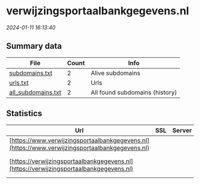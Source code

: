 # verwijzingsportaalbankgegevens.nl
*2024-01-11 16:13:40*
## Summary data
| File       | Count | Info |
|------------|-------|------|
|[subdomains.txt](/data/verwijzingsportaalbankgegevens.nl/subdomains.txt)|2|Alive subdomains|
|[urls.txt](/data/verwijzingsportaalbankgegevens.nl/urls.txt)|2|Urls|
|[all_subdomains.txt](/data/verwijzingsportaalbankgegevens.nl/all_subdomains.txt)|2|All found subdomains (history)|
## Statistics
| Url | SSL | Server | Cookie | HSTS | CSP | XFO | XXP | RP | Tech |Title |
|------------|-------|------|------|------|------|------|------|------|------|------|
|[https://www.verwijzingsportaalbankgegevens.nl](https://www.verwijzingsportaalbankgegevens.nl)| ||:warning: |:white_check_mark: |:warning: |:white_check_mark: |:white_check_mark: |:white_check_mark: |HSTS||
|[https://verwijzingsportaalbankgegevens.nl](https://verwijzingsportaalbankgegevens.nl)| ||:warning: |:white_check_mark: |:warning: |:white_check_mark: |:white_check_mark: |:white_check_mark: |Apache Tomcat Fo...|Verwijzingsporta...|
